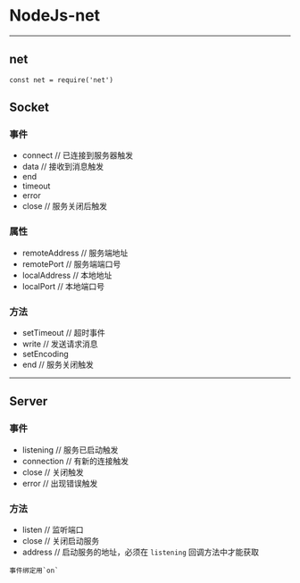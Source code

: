 # NodeJs-net

---

## net 

```
const net = require('net')
```

## Socket

### 事件

+ connect // 已连接到服务器触发
+ data // 接收到消息触发
+ end
+ timeout
+ error
+ close // 服务关闭后触发


### 属性

+ remoteAddress // 服务端地址
+ remotePort // 服务端端口号
+ localAddress // 本地地址
+ localPort // 本地端口号


### 方法

+ setTimeout // 超时事件
+ write // 发送请求消息
+ setEncoding
+ end // 服务关闭触发

---

## Server

### 事件

+ listening // 服务已启动触发
+ connection // 有新的连接触发
+ close // 关闭触发
+ error // 出现错误触发

### 方法

+ listen // 监听端口
+ close // 关闭启动服务
+ address // 启动服务的地址，必须在 `listening` 回调方法中才能获取

```NodeJs
事件绑定用`on`
```
